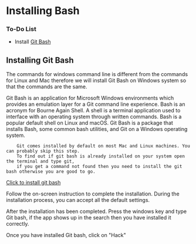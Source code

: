 # Installing Bash
<div class="aside">
<h3>To-Do List</h3>
<ul>
  <li>Install <a href="https://git-scm.com/downloads">Git Bash</a></li>
</ul>
</div>


## Installing Git Bash
The commands for windows command line is different from the commands for Linux and Mac therefore
we will install Git Bash on Windows system so that the commands are the same.


Git Bash is an application for Microsoft Windows environments which provides an emulation layer for a Git command line experience. Bash is an acronym for Bourne Again Shell. A shell is a terminal application used to interface with an operating system through written commands. Bash is a popular default shell on Linux and macOS. Git Bash is a package that installs Bash, some common bash utilities, and Git on a Windows operating system.

```
    Git comes installed by default on most Mac and Linux machines. You can probably skip this step.
    To find out if git bash is already installed on your system open the terminal and type git,
    if you get a command not found then you need to install the git bash otherwise you are good to go.
```
<a href="https://git-scm.com/downloads"> Click to install git bash</a>

Follow the on-screen instruction to complete the installation. During the installation process, you can accept all the default settings.

After the installation has been completed. Press the windows key and type Git bash, if 
the app shows up in the search then you have installed it correctly.

Once you have installed Git bash, click on "Hack"



